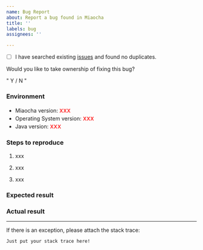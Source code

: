 ```yaml
---
name: Bug Report
about: Report a bug found in Miaocha
title: ''
labels: bug
assignees: ''

---
```


- [ ] I have searched existing [issues](https://github.com/Hinadt-Inc/miaocha/issues) and found no duplicates.

Would you like to take ownership of fixing this bug?

"   Y   /   N  "


### Environment

* Miaocha version: <font size=4 color=red>xxx</font>
* Operating System version: <font size=4 color=red>xxx</font>
* Java version: <font size=4 color=red>xxx</font>

### Steps to reproduce

1. xxx


2. xxx
   

3. xxx

### Expected result

<!-- What should have happened? -->

### Actual result

<!-- What actually happened? -->


---

If there is an exception, please attach the stack trace:

```
Just put your stack trace here!
```
